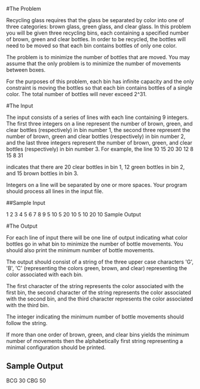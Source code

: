 #The Problem

Recycling glass requires that the glass be separated by color into one of three categories: brown glass, green glass, and clear glass. In this problem you will be given three recycling bins, each containing a specified number of brown, green and clear bottles. In order to be recycled, the bottles will need to be moved so that each bin contains bottles of only one color.

The problem is to minimize the number of bottles that are moved. You may assume that the only problem is to minimize the number of movements between boxes.

For the purposes of this problem, each bin has infinite capacity and the only constraint is moving the bottles so that each bin contains bottles of a single color. The total number of bottles will never exceed 2^31.

#The Input

The input consists of a series of lines with each line containing 9 integers. The first three integers on a line represent the number of brown, green, and clear bottles (respectively) in bin number 1, the second three represent the number of brown, green and clear bottles (respectively) in bin number 2, and the last three integers represent the number of brown, green, and clear bottles (respectively) in bin number 3. For example, the line 10 15 20 30 12 8 15 8 31

indicates that there are 20 clear bottles in bin 1, 12 green bottles in bin 2, and 15 brown bottles in bin 3.

Integers on a line will be separated by one or more spaces. Your program should process all lines in the input file.

##Sample Input

1 2 3 4 5 6 7 8 9
5 10 5 20 10 5 10 20 10
Sample Output

#The Output

For each line of input there will be one line of output indicating what color bottles go in what bin to minimize the number of bottle movements. You should also print the minimum number of bottle movements.

The output should consist of a string of the three upper case characters 'G', 'B', 'C' (representing the colors green, brown, and clear) representing the color associated with each bin.

The first character of the string represents the color associated with the first bin, the second character of the string represents the color associated with the second bin, and the third character represents the color associated with the third bin.

The integer indicating the minimum number of bottle movements should follow the string.

If more than one order of brown, green, and clear bins yields the minimum number of movements then the alphabetically first string representing a minimal configuration should be printed.

## Sample Output

BCG 30
CBG 50